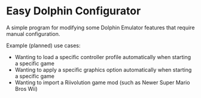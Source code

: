 # Easy Dolphin Configurator
A simple program for modifying some Dolphin Emulator features that require manual configuration.

Example (planned) use cases:
 - Wanting to load a specific controller profile automatically when starting a specific game
 - Wanting to apply a specific graphics option automatically when starting a specific game
 - Wanting to import a Riivolution game mod (such as Newer Super Mario Bros Wii)
